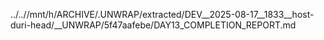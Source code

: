 ../..//mnt/h/ARCHIVE/.UNWRAP/extracted/DEV__2025-08-17__1833__host-duri-head/__UNWRAP/5f47aafebe/DAY13_COMPLETION_REPORT.md